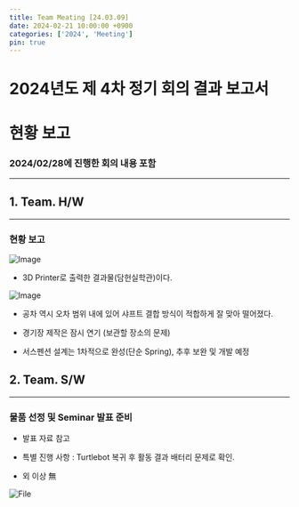 ```yaml
---
title: Team Meating [24.03.09]
date: 2024-02-21 10:00:00 +0900
categories: ['2024', 'Meeting']
pin: true
---
```



# 2024년도 제 4차 정기 회의 결과 보고서  

# 현황 보고  
### 2024/02/28에 진행한 회의 내용 포함

___  

## 1. Team. H/W  
___  

### **현황 보고**

![Image](/posts/debate51.png)

* 3D Printer로 출력한 결과물(담헌실학관)이다.  

![Image](/posts/debate52.png)

* 공차 역시 오차 범위 내에 있어 샤프트 결합 방식이 적합하게 잘 맞아 떨어졌다.  

* 경기장 제작은 잠시 연기 (보관할 장소의 문제)  

* 서스펜션 설계는 1차적으로 완성(단순 Spring), 추후 보완 및 개발 예정  

## 2. Team. S/W  
___

### **물품 선정 및 Seminar 발표 준비**  


* 발표 자료 참고  

* 특별 진행 사항 : Turtlebot 복귀 후 활동 결과 배터리 문제로 확인.  

* 외 이상 無

![File](/posts/printing.hwp)
